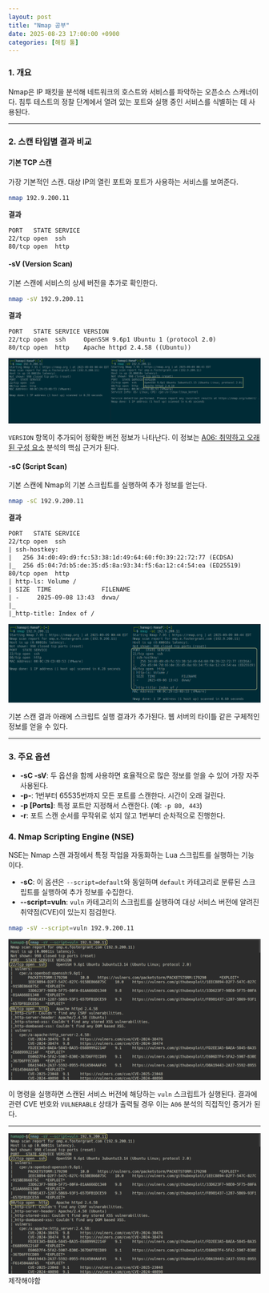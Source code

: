 ```yaml
---
layout: post
title: "Nmap 공부"
date: 2025-08-23 17:00:00 +0900
categories: [해킹 툴]
---
```


### 1. 개요

Nmap은 IP 패킷을 분석해 네트워크의 호스트와 서비스를 파악하는 오픈소스 스캐너이다. 침투 테스트의 정찰 단계에서 열려 있는 포트와 실행 중인 서비스를 식별하는 데 사용된다.


---

### 2. 스캔 타입별 결과 비교

#### **기본 TCP 스캔**
가장 기본적인 스캔. 대상 IP의 열린 포트와 포트가 사용하는 서비스를 보여준다.
```bash
nmap 192.9.200.11
```
**결과**
```
PORT   STATE SERVICE
22/tcp open  ssh
80/tcp open  http
```

#### **-sV (Version Scan)**
기본 스캔에 서비스의 상세 버전을 추가로 확인한다.
```bash
nmap -sV 192.9.200.11
```
**결과**
```
PORT   STATE SERVICE VERSION
22/tcp open  ssh     OpenSSH 9.6p1 Ubuntu 1 (protocol 2.0)
80/tcp open  http    Apache httpd 2.4.58 ((Ubuntu))
```
   ![NmapsV](/assets/images/Nmap_1.png)

`VERSION` 항목이 추가되어 정확한 버전 정보가 나타난다. 이 정보는 [A06: 취약하고 오래된 구성 요소](https://hamap0.github.io/projects/owasp-top-10/2025/08/30/A06_Vulnerable-and-Outdated-Components.html) 분석의 핵심 근거가 된다.

#### **-sC (Script Scan)**
기본 스캔에 Nmap의 기본 스크립트를 실행하여 추가 정보를 얻는다.
```bash
nmap -sC 192.9.200.11
```
**결과**
```
PORT   STATE SERVICE
22/tcp open  ssh
| ssh-hostkey: 
|   256 34:d0:49:d9:fc:53:38:1d:49:64:60:f0:39:22:72:77 (ECDSA)
|_  256 d5:04:7d:b5:de:35:d5:8a:93:34:f5:6a:12:c4:54:ea (ED25519)
80/tcp open  http
| http-ls: Volume /
| SIZE  TIME              FILENAME
| -     2025-09-08 13:43  dvwa/
|_
|_http-title: Index of /
```
   ![NmapsC](/assets/images/Nmap_2.png)

기본 스캔 결과 아래에 스크립트 실행 결과가 추가된다. 웹 서버의 타이틀 같은 구체적인 정보를 얻을 수 있다.

---

### 3. 주요 옵션

*   **-sC -sV**: 두 옵션을 함께 사용하면 효율적으로 많은 정보를 얻을 수 있어 가장 자주 사용된다.
*   **-p-**: 1번부터 65535번까지 모든 포트를 스캔한다. 시간이 오래 걸린다.
*   **-p [Ports]**: 특정 포트만 지정해서 스캔한다. (예: `-p 80, 443`)
*   **-r**: 포트 스캔 순서를 무작위로 섞지 않고 1번부터 순차적으로 진행한다.

### 4. Nmap Scripting Engine (NSE)

NSE는 Nmap 스캔 과정에서 특정 작업을 자동화하는 Lua 스크립트를 실행하는 기능이다.

*   **-sC**: 이 옵션은 `--script=default`와 동일하며 `default` 카테고리로 분류된 스크립트를 실행하여 추가 정보를 수집한다.
*   **--script=vuln**: `vuln` 카테고리의 스크립트를 실행하여 대상 서비스 버전에 알려진 취약점(CVE)이 있는지 점검한다.

```bash
nmap -sV --script=vuln 192.9.200.11
```
   ![Nmap2vuln](/assets/images/Nmap_3.png)

이 명령을 실행하면 스캔된 서비스 버전에 해당하는 `vuln` 스크립트가 실행된다. 결과에 관련 CVE 번호와 `VULNERABLE` 상태가 출력될 경우 이는 `A06` 분석의 직접적인 증거가 된다.

<hr class="short-rule">




   ![Nmap2vuln](/assets/images/Nmap_3.png)
   제작해야함
